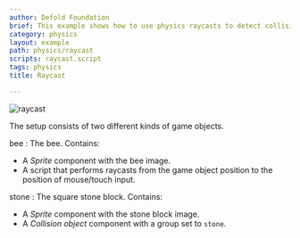 ```yaml
---
author: Defold Foundation
brief: This example shows how to use physics raycasts to detect collisions along a straight line from a start point to an end point.
category: physics
layout: example
path: physics/raycast
scripts: raycast.script
tags: physics
title: Raycast

---
```


![raycast](raycast.png)

The setup consists of two different kinds of game objects.

bee
: The bee. Contains:
  - A *Sprite* component with the bee image.
  - A script that performs raycasts from the game object position to the position of mouse/touch input.

stone
: The square stone block. Contains:
  - A *Sprite* component with the stone block image.
  - A *Collision object* component with a group set to `stone`.